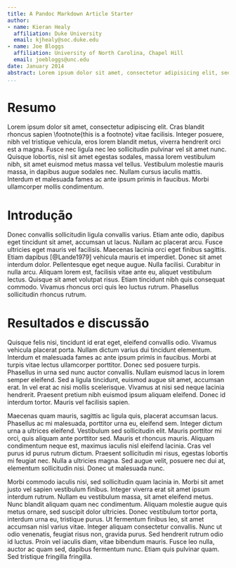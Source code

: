 ```yaml
---
title: A Pandoc Markdown Article Starter
author:
- name: Kieran Healy
  affiliation: Duke University
  email: kjhealy@soc.duke.edu
- name: Joe Bloggs
  affiliation: University of North Carolina, Chapel Hill
  email: joebloggs@unc.edu
date: January 2014
abstract: Lorem ipsum dolor sit amet, consectetur adipisicing elit, sed do eiusmod tempor incididunt ut labore et dolore magna aliqua. Ut enimad minim veniam, quis nostrud exercitation ullamco laboris nisi ut aliquip ex ea commodo consequat. Duis aute irure dolor in reprehenderit in voluptate velit esse cillum dolore eu fugiat nulla pariatur. Excepteur sint occaecat cupidatat non proident, sunt in culpa qui officia deserunt mollit anim id est laborum.
...
```

 

# Resumo

Lorem ipsum dolor sit amet, consectetur adipiscing elit. Cras blandit rhoncus sapien \footnote{this is a footnote} vitae facilisis. Integer posuere, nibh vel tristique vehicula, eros lorem blandit metus, viverra hendrerit orci est a magna. Fusce nec ligula nec leo sollicitudin pulvinar vel sit amet nunc. Quisque lobortis, nisl sit amet egestas sodales, massa lorem vestibulum nibh, sit amet euismod metus massa vel tellus. Vestibulum molestie mauris massa, in dapibus augue sodales nec. Nullam cursus iaculis mattis. Interdum et malesuada fames ac ante ipsum primis in faucibus. Morbi ullamcorper mollis condimentum.

# Introdução

Donec convallis sollicitudin ligula convallis varius. Etiam ante odio, dapibus eget tincidunt sit amet, accumsan ut lacus. Nullam ac placerat arcu. Fusce ultricies eget mauris vel facilisis. Maecenas lacinia orci eget finibus sagittis. Etiam dapibus [@Lande1979] vehicula mauris et imperdiet. Donec sit amet interdum dolor. Pellentesque eget neque augue. Nulla facilisi. Curabitur in nulla arcu. Aliquam lorem est, facilisis vitae ante eu, aliquet vestibulum lectus. Quisque sit amet volutpat risus. Etiam tincidunt nibh quis consequat commodo. Vivamus rhoncus orci quis leo luctus rutrum. Phasellus sollicitudin rhoncus rutrum.

# Resultados e discussão

Quisque felis nisi, tincidunt id erat eget, eleifend convallis odio. Vivamus vehicula placerat porta. Nullam dictum varius dui tincidunt elementum. Interdum et malesuada fames ac ante ipsum primis in faucibus. Morbi at turpis vitae lectus ullamcorper porttitor. Donec sed posuere turpis. Phasellus in urna sed nunc auctor convallis. Nullam euismod lacus in lorem semper eleifend. Sed a ligula tincidunt, euismod augue sit amet, accumsan erat. In vel erat ac nisi mollis scelerisque. Vivamus at nisi sed neque lacinia hendrerit. Praesent pretium nibh euismod ipsum aliquam eleifend. Donec id interdum tortor. Mauris vel facilisis sapien.

Maecenas quam mauris, sagittis ac ligula quis, placerat accumsan lacus. Phasellus ac mi malesuada, porttitor urna eu, eleifend sem. Integer dictum urna a ultrices eleifend. Vestibulum sed sollicitudin elit. Mauris porttitor mi orci, quis aliquam ante porttitor sed. Mauris et rhoncus mauris. Aliquam condimentum neque est, maximus iaculis nisl eleifend lacinia. Cras vel purus id purus rutrum dictum. Praesent sollicitudin mi risus, egestas lobortis mi feugiat nec. Nulla a ultricies magna. Sed augue velit, posuere nec dui at, elementum sollicitudin nisi. Donec ut malesuada nunc.

Morbi commodo iaculis nisi, sed sollicitudin quam lacinia in. Morbi sit amet justo vel sapien vestibulum finibus. Integer viverra erat sit amet ipsum interdum rutrum. Nullam eu vestibulum massa, sit amet eleifend metus. Nunc blandit aliquam quam nec condimentum. Aliquam molestie augue quis metus ornare, sed suscipit dolor ultricies. Donec vestibulum tortor porta, interdum urna eu, tristique purus. Ut fermentum finibus leo, sit amet accumsan nisl varius vitae. Integer aliquam consectetur convallis. Nunc ut odio venenatis, feugiat risus non, gravida purus. Sed hendrerit rutrum odio id luctus. Proin vel iaculis diam, vitae bibendum mauris. Fusce leo nulla, auctor ac quam sed, dapibus fermentum nunc. Etiam quis pulvinar quam. Sed tristique fringilla fringilla. 
